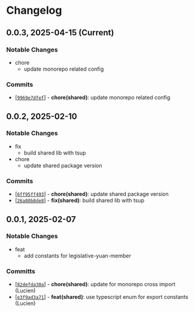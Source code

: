 # Changelog

## 0.0.3, 2025-04-15 (Current)

### Notable Changes

- chore
  - update monorepo related config

### Commits

- [[`9969e7dfef`](https://github.com/twreporter/congress-dashboard-monorepo/commit/9969e7dfef)] - **chore(shared)**: update monorepo related config

## 0.0.2, 2025-02-10

### Notable Changes

- fix
  - build shared lib with tsup
- chore
  - update shared package version

### Commits

- [[`6ff95ff493`](https://github.com/twreporter/congress-dashboard-monorepo/commit/6ff95ff493)] - **chore(shared)**: update shared package version
- [[`26a80b8de8`](https://github.com/twreporter/congress-dashboard-monorepo/commit/26a80b8de8)] - **fix(shared)**: build shared lib with tsup

## 0.0.1, 2025-02-07

### Notable Changes

- feat
  - add constants for legislative-yuan-member

### Committs

- [[`82defda30a`](https://github.com/twreporter/congress-dashboard-monorepo/commit/82defda30a)] - **chore(shared)**: update for monorepo cross import (Lucien)
- [[`e3f9ad3a71`](https://github.com/twreporter/congress-dashboard-monorepo/commit/e3f9ad3a71)] - **feat(shared)**: use typescript enum for export constants (Lucien)